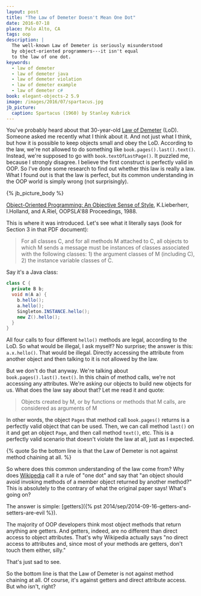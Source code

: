 ```yaml
---
layout: post
title: "The Law of Demeter Doesn't Mean One Dot"
date: 2016-07-18
place: Palo Alto, CA
tags: oop
description: |
  The well-known Law of Demeter is seriously misunderstood
  by object-oriented programmers---it isn't equal
  to the law of one dot.
keywords:
  - law of demeter
  - law of demeter java
  - law of demeter violation
  - law of demeter example
  - law of demeter c#
book: elegant-objects-2 5.9
image: /images/2016/07/spartacus.jpg
jb_picture:
  caption: Spartacus (1960) by Stanley Kubrick
---
```


You've probably heard about that 30-year-old
[Law of Demeter](https://en.wikipedia.org/wiki/Law_of_Demeter) (LoD). Someone
asked me recently what I think about it. And not just what I think, but
how it is possible to keep objects small and obey the LoD. According to the
law, we're not allowed to do something like `book.pages().last().text()`.
Instead, we're supposed to go with `book.textOfLastPage()`.
It puzzled me, because I strongly disagree. I believe the first construct
is perfectly valid in OOP. So I've done some research to find out
whether this law is really a law. What I found out is that the law is
perfect, but its common understanding in the OOP world is simply wrong
(not surprisingly).

<!--more-->

{% jb_picture_body %}

[Object-Oriented Programming: An Objective Sense of Style](https://www.ccs.neu.edu/research/demeter/papers/law-of-demeter/oopsla88-law-of-demeter.pdf),
K.Lieberherr, I.Holland, and A.Riel, OOPSLA'88 Proceedings, 1988.

This is where it was introduced. Let's see what it literally says (look for
Section 3 in that PDF document):

> For all classes C, and for all methods M attached to C, all objects to which M sends a message must be instances of classes associated with the following classes: 1) the argument classes of M (including C), 2) the instance variable classes of C.

Say it's a Java class:

```java
class C {
  private B b;
  void m(A a) {
    b.hello();
    a.hello();
    Singleton.INSTANCE.hello();
    new Z().hello();
  }
}
```

All four calls to four different `hello()` methods are legal, according
to the LoD. So what would be illegal, I ask myself? No surprise;
the answer is this: `a.x.hello()`. That would be illegal. Directly
accessing the attribute from another object and then talking to it
is not allowed by the law.

But we don't do that anyway. We're talking about `book.pages().last().text()`.
In this chain of method calls, we're not accessing any attributes. We're
asking our objects to build new objects for us. What does the law say about
that? Let me read it and quote:

> Objects created by M, or by functions or methods that M calls, are considered as arguments of M

In other words, the object `Pages` that method call `book.pages()` returns
is a perfectly valid object that can be used. Then, we can call method
`last()` on it and get an object `Page`, and then call method `text()`, etc. This
is a perfectly valid scenario that doesn't violate the law at all, just
as I expected.

{% quote So the bottom line is that the Law of Demeter is not against method chaining at all. %}

So where does this common understanding of the law come from? Why does
[Wikipedia](https://en.wikipedia.org/wiki/Law_of_Demeter)
call it a rule of "one dot" and say that
"an object should avoid invoking methods of a member object returned by another method?"
This is absolutely to the contrary of what the original paper says!
What's going on?

The answer is simple: [getters]({% pst 2014/sep/2014-09-16-getters-and-setters-are-evil %}).

The majority of OOP developers think most object methods that
return anything are getters. And getters, indeed, are no different than
direct access to object attributes. That's why Wikipedia actually says
"no direct access to attributes and, since most of your methods are getters,
don't touch them either, silly."

That's just sad to see.

So the bottom line is that the Law of Demeter is not against
method chaining at all. Of course, it's against getters and direct attribute
access. But who isn't, right?
